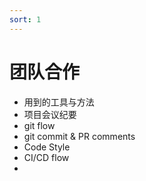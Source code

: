 ```yaml
---
sort: 1
---
```


# 团队合作
 - 用到的工具与方法
 - 项目会议纪要
 - git flow
 - git commit & PR comments
 - Code Style
 - CI/CD flow
 - 